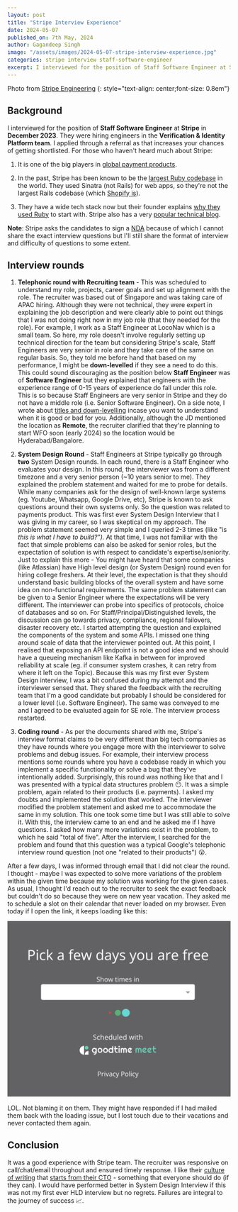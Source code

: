 ```yaml
---
layout: post
title: "Stripe Interview Experience"
date: 2024-05-07
published_on: 7th May, 2024
author: Gagandeep Singh
image: "/assets/images/2024-05-07-stripe-interview-experience.jpg"
categories: stripe interview staff-software-engineer
excerpt: I interviewed for the position of Staff Software Engineer at Stripe in December 2023. They were hiring engineers in the Verification & Identity Platform team.
---
```


Photo from <a href="https://www.google.com/search?sca_esv=87522dea2824ff52&sca_upv=1&sxsrf=ADLYWILkvvPEaLSLta0vbUlLLiSxs0BWaw:1715080024675&q=stripe&uds=ADvngMjTNPKEE-q7I44lun7GC2_xSBJakMDKk-zKP558UX3sGFgOo0obkT031nY191A6wYa4TKscNMz9nP09qudeXs6qjCVIMuAYWsNeUj1s-4H7nT9Qe8VwqZDmCXUj1j6FA1u2k2VYrDv3nso5ytnOUTS-I_q57ncjE0lSWYQOUjGzhq2Q6jSJwajnI5-4O-5SG-GId7Ebxmrab0S7tl0xBLhPcrufYwvgG_qRMVkigo81MJHwaHwu31KwhIxtySTCHOFpjrTG_mwsclx4pnuJ8YDWgoKJb-w717k6A5s5toPiq-guPtM&udm=2&prmd=isvnmbtz&sa=X&ved=2ahUKEwi0_Ib9svuFAxWybmwGHTv9D0QQtKgLegQIDBAB&biw=1496&bih=812&dpr=2#vhid=LKToaxY8zwIc8M&vssid=mosaic">Stripe Engineering</a>
{: style="text-align: center;font-size: 0.8em"}


## Background

I interviewed for the position of **Staff Software Engineer** at **Stripe** in **December 2023**. They were hiring engineers in the **Verification & Identity Platform team**. I applied through a referral as that increases your chances of getting shortlisted. For those who haven't heard much about Stripe:

1. It is one of the big players in [global payment products](https://docs.stripe.com/products).

2. In the past, Stripe has been known to be the [largest Ruby codebase](https://www.linkedin.com/posts/gergelyorosz_stripe-softwareengineering-activity-7140426202174967808-xDQE/) in the world. They used Sinatra (not Rails) for web apps, so they're not the largest Rails codebase (which [Shopify is](https://shopify.engineering/shopify-monolith#:~:text=Our%20main%20monolith%20is%20one,of%20developers%20currently%20adding%20features.)).

3. They have a wide tech stack now but their founder explains [why they used Ruby](https://www.quora.com/Why-did-Stripe-choose-to-use-Ruby-for-its-backend-language) to start with. Stripe also has a very [popular technical blog](https://stripe.com/blog/engineering).


**Note**: Stripe asks the candidates to sign a [NDA](https://news.ycombinator.com/item?id=1952848) because of which I cannot share the exact interview questions but I'll still share the format of interview and difficulty of questions to some extent.

## Interview rounds

1. **Telephonic round with Recruiting team** - This was scheduled to understand my role, projects, career goals and set up alignment with the role. The recruiter was based out of Singapore and was taking care of APAC hiring. Although they were not technical, they were expert in explaining the job description and were clearly able to point out things that I was not doing right now in my job role (that they needed for the role). For example, I work as a Staff Engineer at LocoNav which is a small team. So here, my role doesn't involve regularly setting up technical direction for the team but considering Stripe's scale, Staff Engineers are very senior in role and they take care of the same on regular basis. So, they told me before hand that based on my performance, I might be **down-levelled** if they see a need to do this. This could sound discouraging as the position below **Staff Engineer** was of **Software Engineer** but they explained that engineers with the experience range of 0-15 years of experience do fall under this role. This is so because Staff Engineers are very senior in Stripe and they do not have a middle role (i.e. Senior Software Engineer).
    On a side note, I wrote about [titles and down-levelling](https://blog.gagan93.me/titles-inflation-and-down-levelling) incase you want to understand when it is good or bad for you. Additionally, although the JD mentioned the location as **Remote**, the recruiter clarified that they're planning to start WFO soon (early 2024) so the location would be Hyderabad/Bangalore.

2. **System Design Round** - Staff Engineers at Stripe typically go through **two** System Design rounds. In each round, there is a Staff Engineer who evaluates your design. In this round, the interviewer was from a different timezone and a very senior person (~10 years senior to me). They explained the problem statement and waited for me to probe for details. While many companies ask for the design of well-known large systems (eg. Youtube, Whatsapp, Google Drive, etc), Stripe is known to ask questions around their own systems only. So the question was related to payments product. This was first ever System Design Interview that I was giving in my career, so I was skeptical on my approach. The problem statement seemed very simple and I queried 2-3 times (like "is *this is what I have to build?").* At that time, I was not familiar with the fact that simple problems can also be asked for senior roles, but the expectation of solution is with respect to candidate's expertise/seniority. Just to explain this more - You might have heard that some companies (like Atlassian) have High level design (or System Design) round even for hiring college freshers. At their level, the expectation is that they should understand basic building blocks of the overall system and have some idea on non-functional requirements. The same problem statement can be given to a Senior Engineer where the expectations will be very different. The interviewer can probe into specifics of protocols, choice of databases and so on. For Staff/Principal/Distinguished levels, the discussion can go towards privacy, compliance, regional failovers, disaster recovery etc. I started attempting the question and explained the components of the system and some APIs. I missed one thing around scale of data that the interviewer pointed out. At this point, I realised that exposing an API endpoint is not a good idea and we should have a queueing mechanism like Kafka in between for improved reliability at scale (eg. if consumer system crashes, it can retry from where it left on the Topic).
    Because this was my first ever System Design interview, I was a bit confused during my attempt and the interviewer sensed that. They shared the feedback with the recruiting team that I'm a good candidate but probably I should be considered for a lower level (i.e. Software Engineer). The same was conveyed to me and I agreed to be evaluated again for SE role. The interview process restarted.

3. **Coding round** - As per the documents shared with me, Stripe's interview format claims to be very different than big tech companies as they have rounds where you engage more with the interviewer to solve problems and debug issues. For example, their interview process mentions some rounds where you have a codebase ready in which you implement a specific functionality or solve a bug that they've intentionally added. Surprisingly, this round was nothing like that and I was presented with a typical data structures problem 😶. It was a simple problem, again related to their products (i.e. payments). I asked my doubts and implemented the solution that worked. The interviewer modified the problem statement and asked me to accommodate the same in my solution. This one took some time but I was still able to solve it. With this, the interview came to an end and he asked me if I have questions. I asked how many more variations exist in the problem, to which he said "total of five". After the interview, I searched for the problem and found that this question was a typical Google's telephonic interview round question (not one "related to their products") 😲.


After a few days, I was informed through email that I did not clear the round. I thought - maybe I was expected to solve more variations of the problem within the given time because my solution was working for the given cases. As usual, I thought I'd reach out to the recruiter to seek the exact feedback but couldn't do so because they were on new year vacation. They asked me to schedule a slot on their calendar that never loaded on my browser. Even today if I open the link, it keeps loading like this:

![scheduler](/blog/assets/images/2024-05-07-stripe-goodtime.jpg)

LOL. Not blaming it on them. They might have responded if I had mailed them back with the loading issue, but I lost touch due to their vacations and never contacted them again.

## Conclusion

It was a good experience with Stripe team. The recruiter was responsive on call/chat/email throughout and ensured timely response. I like their [culture of writing](https://newsletter.pragmaticengineer.com/p/stripe-part-2) that [starts from their CTO](https://www.linkedin.com/posts/gagan93_culture-writing-team-activity-7170322475212374016-UjEc?utm_source=share&utm_medium=member_desktop) - something that everyone should do (if they can). I would have performed better in System Design Interview if this was not my first ever HLD interview but no regrets. Failures are integral to the journey of success 📈.
